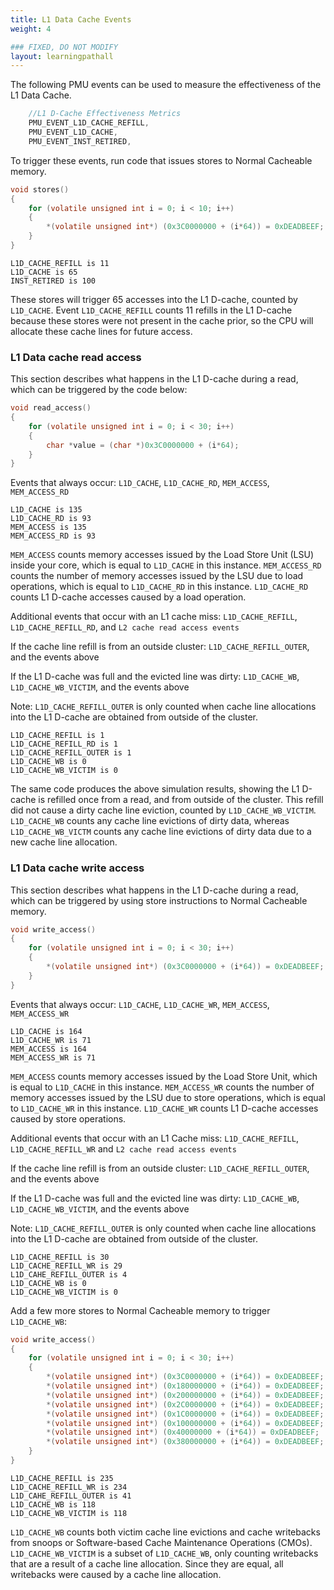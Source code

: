```yaml
---
title: L1 Data Cache Events
weight: 4

### FIXED, DO NOT MODIFY
layout: learningpathall
---
```


The following PMU events can be used to measure the effectiveness of the L1 Data Cache. 
```C
    //L1 D-Cache Effectiveness Metrics
    PMU_EVENT_L1D_CACHE_REFILL,
    PMU_EVENT_L1D_CACHE,
    PMU_EVENT_INST_RETIRED,
```
To trigger these events, run code that issues stores to Normal Cacheable memory.
```C
void stores()
{
    for (volatile unsigned int i = 0; i < 10; i++) 
    {
        *(volatile unsigned int*) (0x3C0000000 + (i*64)) = 0xDEADBEEF; 
    } 
}
```

```output
L1D_CACHE_REFILL is 11
L1D_CACHE is 65
INST_RETIRED is 100
```

These stores will trigger 65 accesses into the L1 D-cache, counted by `L1D_CACHE`. Event `L1D_CACHE_REFILL` counts 11 refills in the L1 D-cache because these stores were not present in the cache prior, so the CPU will allocate these cache lines for future access. 

### L1 Data cache read access
This section describes what happens in the L1 D-cache during a read, which can be triggered by the code below:    
```C
void read_access()
{
    for (volatile unsigned int i = 0; i < 30; i++)
    {
        char *value = (char *)0x3C0000000 + (i*64);
    }
}
```

Events that always occur: 
`L1D_CACHE`, `L1D_CACHE_RD`, `MEM_ACCESS`, `MEM_ACCESS_RD`

```output
L1D_CACHE is 135
L1D_CACHE_RD is 93
MEM_ACCESS is 135
MEM_ACCESS_RD is 93
```

`MEM_ACCESS` counts memory accesses issued by the Load Store Unit (LSU) inside your core, which is equal to `L1D_CACHE` in this instance. `MEM_ACCESS_RD` counts the number of memory accesses issued by the LSU due to load operations, which is equal to `L1D_CACHE_RD` in this instance. `L1D_CACHE_RD` counts L1 D-cache accesses caused by a load operation.

Additional events that occur with an L1 cache miss:
`L1D_CACHE_REFILL`, `L1D_CACHE_REFILL_RD`, and `L2 cache read access events`

If the cache line refill is from an outside cluster: `L1D_CACHE_REFILL_OUTER`, and the events above

If the L1 D-cache was full and the evicted line was dirty: 
`L1D_CACHE_WB`, `L1D_CACHE_WB_VICTIM`, and the events above 

Note: `L1D_CACHE_REFILL_OUTER` is only counted when cache line allocations into the L1 D-cache are obtained from outside of the cluster. 

```output
L1D_CACHE_REFILL is 1
L1D_CACHE_REFILL_RD is 1
L1D_CACHE_REFILL_OUTER is 1
L1D_CACHE_WB is 0
L1D_CACHE_WB_VICTIM is 0
```

The same code produces the above simulation results, showing the L1 D-cache is refilled once from a read, and from outside of the cluster. This refill did not cause a dirty cache line eviction, counted by `L1D_CACHE_WB_VICTIM`. `L1D_CACHE_WB` counts any cache line evictions of dirty data, whereas `L1D_CACHE_WB_VICTM` counts any cache line evictions of dirty data due to a new cache line allocation.


### L1 Data cache write access 
This section describes what happens in the L1 D-cache during a read, which can be triggered by using store instructions to Normal Cacheable memory.  
```C  
void write_access()
{
    for (volatile unsigned int i = 0; i < 30; i++)
    {
        *(volatile unsigned int*) (0x3C0000000 + (i*64)) = 0xDEADBEEF;
    }
}
```

Events that always occur: 
`L1D_CACHE`, `L1D_CACHE_WR`, `MEM_ACCESS`, `MEM_ACCESS_WR`

```output
L1D_CACHE is 164
L1D_CACHE_WR is 71
MEM_ACCESS is 164
MEM_ACCESS_WR is 71
```

`MEM_ACCESS` counts memory accesses issued by the Load Store Unit, which is equal to `L1D_CACHE` in this instance. `MEM_ACCESS_WR` counts the number of memory accesses issued by the LSU due to store operations, which is equal to `L1D_CACHE_WR` in this instance. `L1D_CACHE_WR` counts L1 D-cache accesses caused by store operations.

Additional events that occur with an L1 Cache miss:
`L1D_CACHE_REFILL`, `L1D_CACHE_REFILL_WR` and `L2 cache read access events`

If the cache line refill is from an outside cluster: `L1D_CACHE_REFILL_OUTER`, and the events above

If the L1 D-cache was full and the evicted line was dirty: 
`L1D_CACHE_WB`, `L1D_CACHE_WB_VICTIM`, and the events above 

Note: `L1D_CACHE_REFILL_OUTER` is only counted when cache line allocations into the L1 D-cache are obtained from outside of the cluster. 

```output
L1D_CACHE_REFILL is 30
L1D_CACHE_REFILL_WR is 29
L1D_CAHE_REFILL_OUTER is 4
L1D_CACHE_WB is 0
L1D_CACHE_WB_VICTIM is 0
```

Add a few more stores to Normal Cacheable memory to trigger `L1D_CACHE_WB`:
```C
void write_access()
{
    for (volatile unsigned int i = 0; i < 30; i++)
    {
        *(volatile unsigned int*) (0x3C0000000 + (i*64)) = 0xDEADBEEF;
        *(volatile unsigned int*) (0x180000000 + (i*64)) = 0xDEADBEEF;
        *(volatile unsigned int*) (0x200000000 + (i*64)) = 0xDEADBEEF;
        *(volatile unsigned int*) (0x2C0000000 + (i*64)) = 0xDEADBEEF;
        *(volatile unsigned int*) (0x1C0000000 + (i*64)) = 0xDEADBEEF;
        *(volatile unsigned int*) (0x100000000 + (i*64)) = 0xDEADBEEF;
        *(volatile unsigned int*) (0x40000000 + (i*64)) = 0xDEADBEEF;
        *(volatile unsigned int*) (0x380000000 + (i*64)) = 0xDEADBEEF;
    }
}
```

```output
L1D_CACHE_REFILL is 235
L1D_CACHE_REFILL_WR is 234
L1D_CAHE_REFILL_OUTER is 41
L1D_CACHE_WB is 118
L1D_CACHE_WB_VICTIM is 118
```

`L1D_CACHE_WB` counts both victim cache line evictions and cache writebacks from snoops or Software-based Cache Maintenance Operations (CMOs).  `L1D_CACHE_WB_VICTIM` is a subset of `L1D_CACHE_WB`, only counting writebacks that are a result of a cache line allocation. Since they are equal, all writebacks were caused by a cache line allocation.



